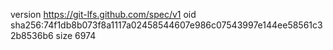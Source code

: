 version https://git-lfs.github.com/spec/v1
oid sha256:74f1db8b073f8a1117a02458544607e986c07543997e144ee58561c32b8536b6
size 6974
